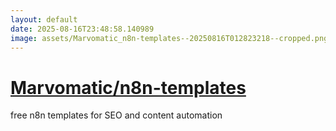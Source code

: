 ```yaml
---
layout: default
date: 2025-08-16T23:48:58.140989
image: assets/Marvomatic_n8n-templates--20250816T012823218--cropped.png
---
```


# [Marvomatic/n8n-templates](https://github.com/Marvomatic/n8n-templates)

free n8n templates for SEO and content automation
